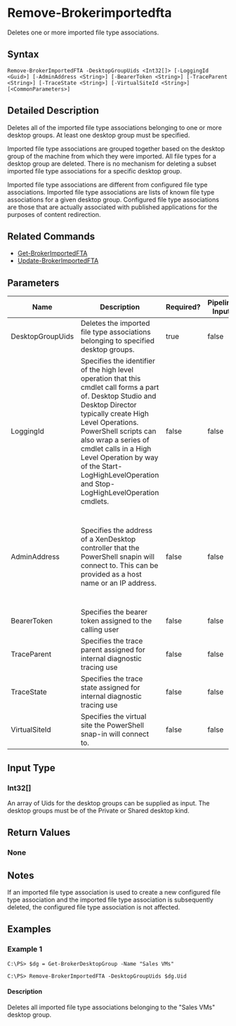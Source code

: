 ﻿
# Remove-Brokerimportedfta
Deletes one or more imported file type associations.
## Syntax

```
Remove-BrokerImportedFTA -DesktopGroupUids <Int32[]> [-LoggingId <Guid>] [-AdminAddress <String>] [-BearerToken <String>] [-TraceParent <String>] [-TraceState <String>] [-VirtualSiteId <String>] [<CommonParameters>]
```

## Detailed Description
Deletes all of the imported file type associations belonging to one or more desktop groups. At least one desktop group must be specified.

Imported file type associations are grouped together based on the desktop group of the machine from which they were imported. All file types for a desktop group are deleted. There is no mechanism for deleting a subset imported file type associations for a specific desktop group.

Imported file type associations are different from configured file type associations. Imported file type associations are lists of known file type associations for a given desktop group. Configured file type associations are those that are actually associated with published applications for the purposes of content redirection.


## Related Commands

* [Get-BrokerImportedFTA](../Get-BrokerImportedFTA/)
* [Update-BrokerImportedFTA](../Update-BrokerImportedFTA/)
## Parameters
| Name   | Description | Required? | Pipeline Input | Default Value |
| --- | --- | --- | --- | --- |
| DesktopGroupUids | Deletes the imported file type associations belonging to specified desktop groups. | true | false |  |
| LoggingId | Specifies the identifier of the high level operation that this cmdlet call forms a part of. Desktop Studio and Desktop Director typically create High Level Operations. PowerShell scripts can also wrap a series of cmdlet calls in a High Level Operation by way of the Start-LogHighLevelOperation and Stop-LogHighLevelOperation cmdlets. | false | false |  |
| AdminAddress | Specifies the address of a XenDesktop controller that the PowerShell snapin will connect to. This can be provided as a host name or an IP address. | false | false | Localhost. Once a value is provided by any cmdlet, this value will become the default. |
| BearerToken | Specifies the bearer token assigned to the calling user | false | false |  |
| TraceParent | Specifies the trace parent assigned for internal diagnostic tracing use | false | false |  |
| TraceState | Specifies the trace state assigned for internal diagnostic tracing use | false | false |  |
| VirtualSiteId | Specifies the virtual site the PowerShell snap-in will connect to. | false | false |  |

## Input Type

### Int32\[\]
An array of Uids for the desktop groups can be supplied as input. The desktop groups must be of the Private or Shared desktop kind.
## Return Values

### None

## Notes
If an imported file type association is used to create a new configured file type association and the imported file type association is subsequently deleted, the configured file type association is not affected.
## Examples

### Example 1

```
C:\PS> $dg = Get-BrokerDesktopGroup -Name "Sales VMs"  
  
C:\PS> Remove-BrokerImportedFTA -DesktopGroupUids $dg.Uid
```

#### Description
Deletes all imported file type associations belonging to the "Sales VMs" desktop group.
